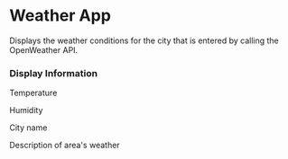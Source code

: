 # Weather App
Displays the weather conditions for the city that is entered by calling the OpenWeather API.
### Display Information
Temperature

Humidity

City name

Description of area's weather
